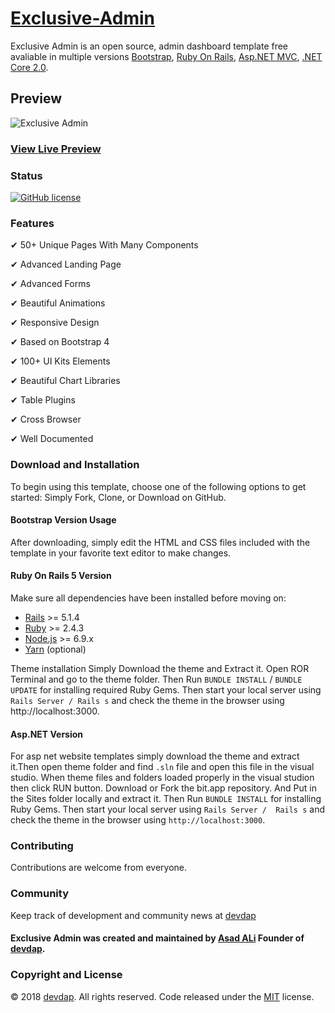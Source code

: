 # [Exclusive-Admin](https://devdap.com/themes/exclusive-admin-website-template/)

Exclusive Admin is an open source, admin dashboard template free avaliable in multiple versions [Bootstrap](https://getbootstrap.com/), [Ruby On Rails](https://rubyonrails.org/), [Asp.NET MVC](https://www.asp.net/), [.NET Core 2.0](https://www.asp.net/core/overview/aspnet-vnext).

## Preview

![Exclusive Admin](https://devdap.com/media/exclusive-admin_uwv5WiY.jpg)

### [View Live Preview](http://www.exclusive-admin.s3-website.us-east-2.amazonaws.com)

### Status

<p>
<a href="https://github.com/devdap/Exclusive-Admin/blob/master/LICENSE.txt" rel="nofollow"><img src="https://img.shields.io/github/license/devdap/Exclusive-Admin.svg?style=plastic" alt="GitHub license" style="max-width:100%;"></a>
</p>


### Features

✔ 50+ Unique Pages With Many Components

✔ Advanced Landing Page

✔ Advanced Forms

✔ Beautiful Animations

✔ Responsive Design

✔ Based on Bootstrap 4

✔ 100+ UI Kits Elements

✔ Beautiful Chart Libraries

✔ Table Plugins

✔ Cross Browser

✔ Well Documented


### Download and Installation

To begin using this template, choose one of the following options to get started:
Simply Fork, Clone, or Download on GitHub.

#### Bootstrap Version Usage

After downloading, simply edit the HTML and CSS files included with the template in your favorite text editor to make changes. 

#### Ruby On Rails 5 Version

Make sure all dependencies have been installed before moving on:

* [Rails](http://weblog.rubyonrails.org/2017/9/7/Rails-5-1-4-and-5-0-6-released/) >= 5.1.4
* [Ruby](https://www.ruby-lang.org/en/downloads/) >= 2.4.3
* [Node.js](http://nodejs.org/) >= 6.9.x
* [Yarn](https://yarnpkg.com/en/docs/install) (optional)

Theme installation
Simply Download the theme and Extract it. Open ROR Terminal and go to the theme folder. Then Run `BUNDLE INSTALL` / `BUNDLE UPDATE` for installing required Ruby Gems. Then start your local server using `Rails Server / Rails s` and check the theme in the browser using http://localhost:3000.

#### Asp.NET Version

For asp net website templates simply download the theme and extract it.Then open theme folder and find `.sln` file and open this file in the visual studio. When theme files and folders loaded properly in the visual studion then click RUN button.
Download or Fork the bit.app repository. And Put in the Sites folder locally and extract it. Then Run `BUNDLE INSTALL` for installing Ruby Gems. Then start your local server using `Rails Server /  Rails s` and check the theme in the browser using `http://localhost:3000`.

### Contributing

Contributions are welcome from everyone.

### Community

Keep track of development and community news at [devdap](http://devdap.com)

#### Exclusive Admin was created and maintained by [Asad ALi](https://devdap.com/about-us) Founder of [devdap](https://devdap.com).

### Copyright and License

© 2018 [devdap](https://devdap.com). All rights reserved. Code released under the [MIT](https://github.com/devdap/Exclusive-Admin/blob/master/LICENSE.txt) license.
